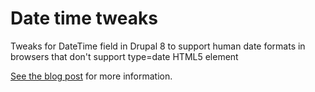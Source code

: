 # Date time tweaks
Tweaks for DateTime field in Drupal 8 to support human date formats in browsers that don't support type=date HTML5 element

[See the blog post](https://www.previousnext.com.au/blog/making-drupal-8-datetime-widgets-use-human-formats) for more information.
